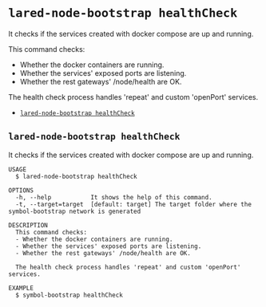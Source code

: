 `lared-node-bootstrap healthCheck`
==================================

It checks if the services created with docker compose are up and running.

This command checks:
- Whether the docker containers are running.
- Whether the services' exposed ports are listening.
- Whether the rest gateways' /node/health are OK.

The health check process handles 'repeat' and custom 'openPort' services.

* [`lared-node-bootstrap healthCheck`](#lared-node-bootstrap-healthcheck)

## `lared-node-bootstrap healthCheck`

It checks if the services created with docker compose are up and running.

```
USAGE
  $ lared-node-bootstrap healthCheck

OPTIONS
  -h, --help           It shows the help of this command.
  -t, --target=target  [default: target] The target folder where the symbol-bootstrap network is generated

DESCRIPTION
  This command checks:
  - Whether the docker containers are running.
  - Whether the services' exposed ports are listening.
  - Whether the rest gateways' /node/health are OK.

  The health check process handles 'repeat' and custom 'openPort' services.

EXAMPLE
  $ symbol-bootstrap healthCheck
```
